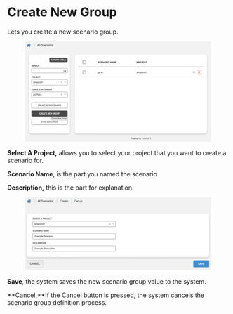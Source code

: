 # Create New Group

Lets you create a new scenario group.

<figure><img src="../.gitbook/assets/Ekran Resmi 2023-06-20 22.49.40.png" alt=""><figcaption></figcaption></figure>

**Select A Project,** allows you to select your project that you want to create a scenario for.

**Scenario Name**, is the part you named the scenario

**Description,** this is the part for explanation.



<figure><img src="../.gitbook/assets/Ekran Resmi 2023-06-20 22.49.20.png" alt=""><figcaption></figcaption></figure>

**Save**, the system saves the new scenario group value to the system.

\*\*Cancel,\*\*If the Cancel button is pressed, the system cancels the scenario group definition process.
